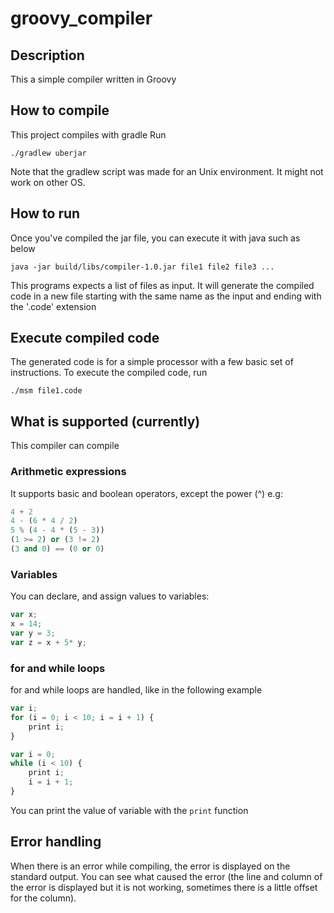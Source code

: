 # groovy_compiler

## Description
This a simple compiler written in Groovy

## How to compile
This project compiles with gradle
Run 
```
./gradlew uberjar
```
Note that the gradlew script was made for an Unix environment. It might not work on other OS.

## How to run
Once you've compiled the jar file, you can execute it with java such as below
```
java -jar build/libs/compiler-1.0.jar file1 file2 file3 ...
```

This programs expects a list of files as input. It will generate the compiled code in a new file
starting with the same name as the input and ending with the '.code' extension

## Execute compiled code
The generated code is for a simple processor with a few basic set of instructions.
To execute the compiled code, run
```
./msm file1.code
```

## What is supported (currently)
This compiler can compile

### Arithmetic expressions
It supports basic and boolean operators, except the power (^)
e.g:
```python
4 + 2
4 - (6 * 4 / 2)
5 % (4 - 4 * (5 - 3))
(1 >= 2) or (3 != 2)
(3 and 0) == (0 or 0)
```

### Variables
You can declare, and assign values to variables:
```javascript
var x;
x = 14;
var y = 3;
var z = x + 5* y;
```
### for and while loops
for and while loops are handled, like in the following example
```javascript
var i;
for (i = 0; i < 10; i = i + 1) {
    print i;
}
```

```javascript
var i = 0;
while (i < 10) {
    print i;
    i = i + 1;
}
```
You can print the value of variable with the `print` function

## Error handling
When there is an error while compiling, the error is displayed on the standard output.
You can see what caused the error (the line and column of the error is displayed but it is not working, sometimes there is a little offset for the column).

